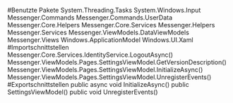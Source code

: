 #Benutzte Pakete
System.Threading.Tasks
System.Windows.Input
Messenger.Commands
Messenger.Commands.UserData
Messenger.Core.Helpers
Messenger.Core.Services
Messenger.Helpers
Messenger.Services
Messenger.ViewModels.DataViewModels
Messenger.Views
Windows.ApplicationModel
Windows.UI.Xaml
#Importschnittstellen
Messenger.Core.Services.IdentityService.LogoutAsync()
Messenger.ViewModels.Pages.SettingsViewModel.GetVersionDescription()
Messenger.ViewModels.Pages.SettingsViewModel.InitializeAsync()
Messenger.ViewModels.Pages.SettingsViewModel.UnregisterEvents()
#Exportschnittstellen
public async void InitializeAsync()
public SettingsViewModel()
public void UnregisterEvents()
